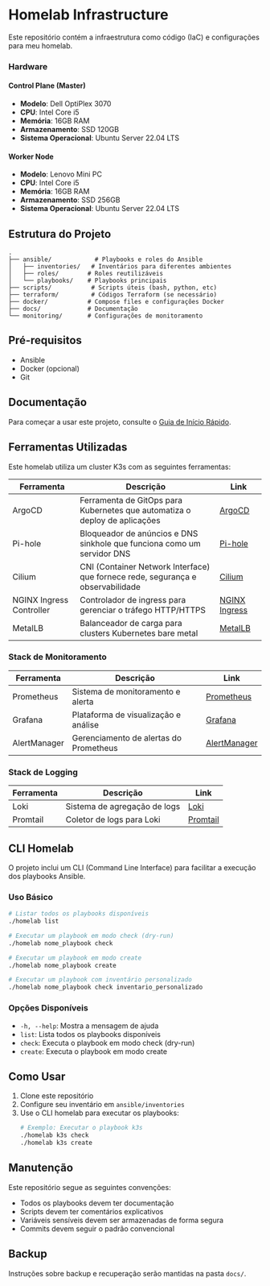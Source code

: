 # Homelab Infrastructure

Este repositório contém a infraestrutura como código (IaC) e configurações para meu homelab.

### Hardware

#### Control Plane (Master)
- **Modelo**: Dell OptiPlex 3070
- **CPU**: Intel Core i5
- **Memória**: 16GB RAM
- **Armazenamento**: SSD 120GB
- **Sistema Operacional**: Ubuntu Server 22.04 LTS

#### Worker Node
- **Modelo**: Lenovo Mini PC
- **CPU**: Intel Core i5
- **Memória**: 16GB RAM
- **Armazenamento**: SSD 256GB
- **Sistema Operacional**: Ubuntu Server 22.04 LTS

## Estrutura do Projeto

```
.
├── ansible/            # Playbooks e roles do Ansible
│   ├── inventories/   # Inventários para diferentes ambientes
│   ├── roles/        # Roles reutilizáveis
│   └── playbooks/    # Playbooks principais
├── scripts/           # Scripts úteis (bash, python, etc)
├── terraform/         # Códigos Terraform (se necessário)
├── docker/           # Compose files e configurações Docker
├── docs/             # Documentação
└── monitoring/       # Configurações de monitoramento
```

## Pré-requisitos

- Ansible
- Docker (opcional)
- Git

## Documentação

Para começar a usar este projeto, consulte o [Guia de Início Rápido](docs/getting_started.md).

## Ferramentas Utilizadas

Este homelab utiliza um cluster K3s com as seguintes ferramentas:

| Ferramenta | Descrição | Link |
|------------|-----------|------|
| ArgoCD | Ferramenta de GitOps para Kubernetes que automatiza o deploy de aplicações | [ArgoCD](https://argoproj.github.io/cd/) |
| Pi-hole | Bloqueador de anúncios e DNS sinkhole que funciona como um servidor DNS | [Pi-hole](https://pi-hole.net/) |
| Cilium | CNI (Container Network Interface) que fornece rede, segurança e observabilidade | [Cilium](https://cilium.io/) |
| NGINX Ingress Controller | Controlador de ingress para gerenciar o tráfego HTTP/HTTPS | [NGINX Ingress](https://kubernetes.github.io/ingress-nginx/) |
| MetalLB | Balanceador de carga para clusters Kubernetes bare metal | [MetalLB](https://metallb.universe.tf/) |

### Stack de Monitoramento

| Ferramenta | Descrição | Link |
|------------|-----------|------|
| Prometheus | Sistema de monitoramento e alerta | [Prometheus](https://prometheus.io/) |
| Grafana | Plataforma de visualização e análise | [Grafana](https://grafana.com/) |
| AlertManager | Gerenciamento de alertas do Prometheus | [AlertManager](https://prometheus.io/docs/alerting/latest/alertmanager/) |

### Stack de Logging

| Ferramenta | Descrição | Link |
|------------|-----------|------|
| Loki | Sistema de agregação de logs | [Loki](https://grafana.com/oss/loki/) |
| Promtail | Coletor de logs para Loki | [Promtail](https://grafana.com/docs/loki/latest/clients/promtail/) |

## CLI Homelab

O projeto inclui um CLI (Command Line Interface) para facilitar a execução dos playbooks Ansible.

### Uso Básico

```bash
# Listar todos os playbooks disponíveis
./homelab list

# Executar um playbook em modo check (dry-run)
./homelab nome_playbook check

# Executar um playbook em modo create
./homelab nome_playbook create

# Executar um playbook com inventário personalizado
./homelab nome_playbook check inventario_personalizado
```

### Opções Disponíveis

- `-h, --help`: Mostra a mensagem de ajuda
- `list`: Lista todos os playbooks disponíveis
- `check`: Executa o playbook em modo check (dry-run)
- `create`: Executa o playbook em modo create

## Como Usar

1. Clone este repositório
2. Configure seu inventário em `ansible/inventories`
3. Use o CLI homelab para executar os playbooks:
   ```bash
   # Exemplo: Executar o playbook k3s
   ./homelab k3s check
   ./homelab k3s create
   ```

## Manutenção

Este repositório segue as seguintes convenções:

- Todos os playbooks devem ter documentação
- Scripts devem ter comentários explicativos
- Variáveis sensíveis devem ser armazenadas de forma segura
- Commits devem seguir o padrão convencional

## Backup

Instruções sobre backup e recuperação serão mantidas na pasta `docs/`. 